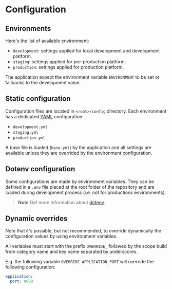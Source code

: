 # Configuration

## Environments

Here's the list of available environment:

- `development`: settings applied for local development and development
                 platform.
- `staging`: settings applied for pre-production platform.
- `production`: settings applied for production platform.

The application expect the environment variable `ENVIRONMENT` to be set or
fallbacks to the development value.

## Static configuration

Configuration files are located in `<root>/config` directory. Each environment
has a dedicated [YAML][0] configuration:

- `development.yml`
- `staging.yml`
- `production.yml`

A base file is loaded (`base.yml`) by the application and all settings are
available unless they are overrided by the environment configuration.

## Dotenv configuration

Some configurations are made by environment variables. They can be defined in a
`.env` file placed at the root folder of the repository and are loaded during
development process (i.e. not for productions environments).

> **Note**
> Get more information about [dotenv][1].

## Dynamic overrides

Note that it's possible, but not recommended, to override dynamically the
configuration values by using environment variables.

All variables must start with the prefix `OVERRIDE_` followed by the scope build
from category name and key name separated by underscores.

E.g. the following variable `OVERRIDE_APPLICATION_PORT` will override the
following configuration:

```yaml
application:
  port: 8080
```

[0]: https://yaml.org/spec
[1]: dotenv.md
